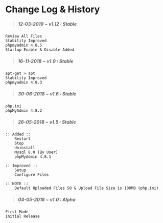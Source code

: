 # Change Log & History

> ##### 12-03-2019 ~ _v1.12_ : _Stable_

    Review All Files
    Stability Improved
    phpmyadmin 4.8.5
    Startup Enable & Disable Added

> ##### 16-11-2018 ~ _v1.9_ : _Stable_

	apt-get	> apt
	Stability Improved
	phpmyadmin 4.8.3

> ##### 30-06-2018 ~ _v1.6_ : _Stable_

	php.ini
	phpMyAdmin 4.8.2

> ##### 26-05-2018 ~ _v1.5_ : _Stable_

	:: Added ::
		Restart
		Stop
		Uninstall
		Mysql 8.0 (By User)
		phpMyAdmin 4.8.1

	:: Improved ::
        Setup
		Configure Files

	:: NOTE :: 
        Default Uploaded Files 50 & Upload File Size is 100MB (php.ini)

> ##### 04-05-2018 ~ _v1.0_ : _Alpha_

    First Made
    Initial Release
